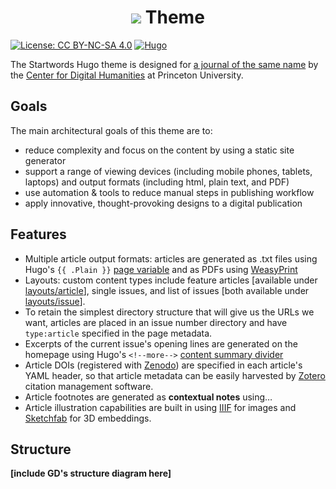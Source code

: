 # <div align="center"><img src="https://startwords.cdh.princeton.edu/logotype.svg" /> Theme</div>

[![License: CC BY-NC-SA 4.0](https://img.shields.io/badge/License-CC%20BY--NC--SA%204.0-lightgrey.svg)](https://creativecommons.org/licenses/by-nc-sa/4.0/)
[![Hugo](https://img.shields.io/badge/hugo-0.67-blue.svg)](https://gohugo.io)

The Startwords Hugo theme is designed for [a journal of the same name](https://startwords.cdh.princeton.edu/) by the [Center for Digital Humanities](cdh.princeton.edu/) at Princeton University.

## Goals

The main architectural goals of this theme are to:
- reduce complexity and focus on the content by using a static site generator
- support a range of viewing devices (including mobile phones, tablets, laptops) and output formats (including html, plain text, and PDF)
- use automation & tools to reduce manual steps in publishing workflow
- apply innovative, thought-provoking designs to a digital publication

## Features

- Multiple article output formats: articles are generated as .txt files using Hugo's `{{ .Plain }}` [page variable](https://gohugo.io/variables/page/) and as PDFs using [WeasyPrint](https://weasyprint.org/)
- Layouts: custom content types include feature articles [available under [layouts/article](https://github.com/Princeton-CDH/startwords/tree/master/themes/startwords/layouts/article)], single issues, and list of issues [both available under [layouts/issue](https://github.com/Princeton-CDH/startwords/tree/master/themes/startwords/layouts/issue)].
- To retain the simplest directory structure that will give us the URLs we want, articles are placed in an issue number directory and have `type:article` specified in the page metadata.
- Excerpts of the current issue's opening lines are generated on the homepage using Hugo's `<!--more-->` [content summary divider](https://gohugo.io/content-management/summaries/)
- Article DOIs (registered with [Zenodo](zenodo.org/)) are specified in each article's YAML header, so that article metadata can be easily harvested by [Zotero](https://www.zotero.org/) citation management software.
- Article footnotes are generated as **contextual notes** using…
- Article illustration capabilities are built in using [IIIF](https://iiif.io/) for images and [Sketchfab](https://sketchfab.com/) for 3D embeddings.

## Structure

**[include GD's structure diagram here]**
